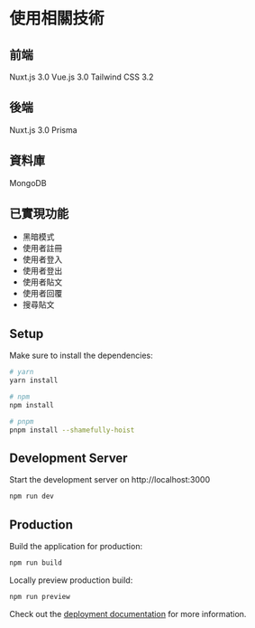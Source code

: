 # 使用相關技術

## 前端

Nuxt.js 3.0
Vue.js 3.0
Tailwind CSS 3.2

## 後端

Nuxt.js 3.0
Prisma

## 資料庫

MongoDB

## 已實現功能

-   黑暗模式
-   使用者註冊
-   使用者登入
-   使用者登出
-   使用者貼文
-   使用者回覆
-   搜尋貼文

## Setup

Make sure to install the dependencies:

```bash
# yarn
yarn install

# npm
npm install

# pnpm
pnpm install --shamefully-hoist
```

## Development Server

Start the development server on http://localhost:3000

```bash
npm run dev
```

## Production

Build the application for production:

```bash
npm run build
```

Locally preview production build:

```bash
npm run preview
```

Check out the [deployment documentation](https://nuxt.com/docs/getting-started/deployment) for more information.

